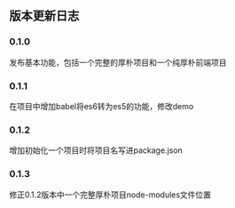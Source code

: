 ## 版本更新日志

### 0.1.0
发布基本功能，包括一个完整的厚朴项目和一个纯厚朴前端项目


### 0.1.1
在项目中增加babel将es6转为es5的功能，修改demo

### 0.1.2
增加初始化一个项目时将项目名写进package.json

### 0.1.3
修正0.1.2版本中一个完整厚朴项目node-modules文件位置

